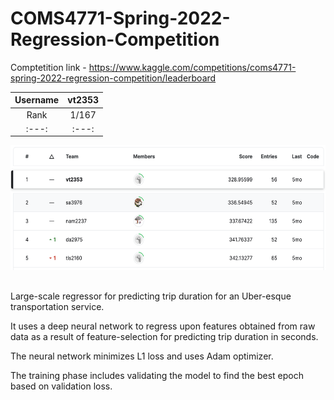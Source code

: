 # COMS4771-Spring-2022-Regression-Competition

Comptetition link - https://www.kaggle.com/competitions/coms4771-spring-2022-regression-competition/leaderboard

| Username  | vt2353    |
| :---:     | :---:     |
| Rank      | 1/167     |
| :---:     | :---:     |

<p align="center">
  <img src="/reports/standings.png" width="600" height="200" title="Standings">
</p>

##

Large-scale regressor for predicting trip duration for an Uber-esque transportation service.

It uses a deep neural network to regress upon features obtained from raw data as a result of feature-selection for predicting trip duration in seconds.

The neural network minimizes L1 loss and uses Adam optimizer.

The training phase includes validating the model to find the best epoch based on validation loss.
